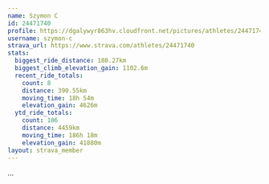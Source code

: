 ```yaml
---
name: Szymon C
id: 24471740
profile: https://dgalywyr863hv.cloudfront.net/pictures/athletes/24471740/7213253/3/large.jpg
username: szymon-c
strava_url: https://www.strava.com/athletes/24471740
stats:
  biggest_ride_distance: 180.27km
  biggest_climb_elevation_gain: 1102.6m
  recent_ride_totals:
    count: 8
    distance: 390.55km
    moving_time: 18h 54m
    elevation_gain: 4626m
  ytd_ride_totals:
    count: 106
    distance: 4459km
    moving_time: 186h 18m
    elevation_gain: 41880m
layout: strava_member
--- 
```

...
